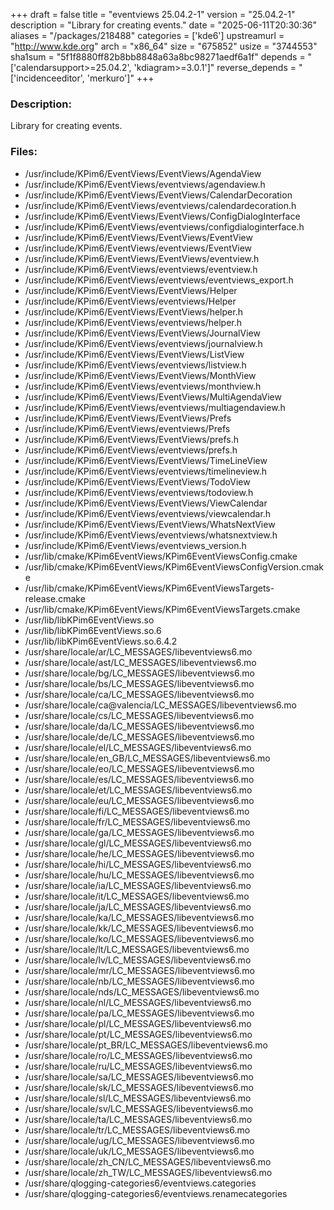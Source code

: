 +++
draft = false
title = "eventviews 25.04.2-1"
version = "25.04.2-1"
description = "Library for creating events."
date = "2025-06-11T20:30:36"
aliases = "/packages/218488"
categories = ['kde6']
upstreamurl = "http://www.kde.org"
arch = "x86_64"
size = "675852"
usize = "3744553"
sha1sum = "5f1f8880ff82b8bb8848a63a8bc98271aedf6a1f"
depends = "['calendarsupport>=25.04.2', 'kdiagram>=3.0.1']"
reverse_depends = "['incidenceeditor', 'merkuro']"
+++
### Description: 
Library for creating events.

### Files: 
* /usr/include/KPim6/EventViews/EventViews/AgendaView
* /usr/include/KPim6/EventViews/eventviews/agendaview.h
* /usr/include/KPim6/EventViews/EventViews/CalendarDecoration
* /usr/include/KPim6/EventViews/eventviews/calendardecoration.h
* /usr/include/KPim6/EventViews/EventViews/ConfigDialogInterface
* /usr/include/KPim6/EventViews/eventviews/configdialoginterface.h
* /usr/include/KPim6/EventViews/EventViews/EventView
* /usr/include/KPim6/EventViews/eventviews/EventView
* /usr/include/KPim6/EventViews/EventViews/eventview.h
* /usr/include/KPim6/EventViews/eventviews/eventview.h
* /usr/include/KPim6/EventViews/eventviews/eventviews_export.h
* /usr/include/KPim6/EventViews/EventViews/Helper
* /usr/include/KPim6/EventViews/eventviews/Helper
* /usr/include/KPim6/EventViews/EventViews/helper.h
* /usr/include/KPim6/EventViews/eventviews/helper.h
* /usr/include/KPim6/EventViews/EventViews/JournalView
* /usr/include/KPim6/EventViews/eventviews/journalview.h
* /usr/include/KPim6/EventViews/EventViews/ListView
* /usr/include/KPim6/EventViews/eventviews/listview.h
* /usr/include/KPim6/EventViews/EventViews/MonthView
* /usr/include/KPim6/EventViews/eventviews/monthview.h
* /usr/include/KPim6/EventViews/EventViews/MultiAgendaView
* /usr/include/KPim6/EventViews/eventviews/multiagendaview.h
* /usr/include/KPim6/EventViews/EventViews/Prefs
* /usr/include/KPim6/EventViews/eventviews/Prefs
* /usr/include/KPim6/EventViews/EventViews/prefs.h
* /usr/include/KPim6/EventViews/eventviews/prefs.h
* /usr/include/KPim6/EventViews/EventViews/TimeLineView
* /usr/include/KPim6/EventViews/eventviews/timelineview.h
* /usr/include/KPim6/EventViews/EventViews/TodoView
* /usr/include/KPim6/EventViews/eventviews/todoview.h
* /usr/include/KPim6/EventViews/EventViews/ViewCalendar
* /usr/include/KPim6/EventViews/eventviews/viewcalendar.h
* /usr/include/KPim6/EventViews/EventViews/WhatsNextView
* /usr/include/KPim6/EventViews/eventviews/whatsnextview.h
* /usr/include/KPim6/EventViews/eventviews_version.h
* /usr/lib/cmake/KPim6EventViews/KPim6EventViewsConfig.cmake
* /usr/lib/cmake/KPim6EventViews/KPim6EventViewsConfigVersion.cmake
* /usr/lib/cmake/KPim6EventViews/KPim6EventViewsTargets-release.cmake
* /usr/lib/cmake/KPim6EventViews/KPim6EventViewsTargets.cmake
* /usr/lib/libKPim6EventViews.so
* /usr/lib/libKPim6EventViews.so.6
* /usr/lib/libKPim6EventViews.so.6.4.2
* /usr/share/locale/ar/LC_MESSAGES/libeventviews6.mo
* /usr/share/locale/ast/LC_MESSAGES/libeventviews6.mo
* /usr/share/locale/bg/LC_MESSAGES/libeventviews6.mo
* /usr/share/locale/bs/LC_MESSAGES/libeventviews6.mo
* /usr/share/locale/ca/LC_MESSAGES/libeventviews6.mo
* /usr/share/locale/ca@valencia/LC_MESSAGES/libeventviews6.mo
* /usr/share/locale/cs/LC_MESSAGES/libeventviews6.mo
* /usr/share/locale/da/LC_MESSAGES/libeventviews6.mo
* /usr/share/locale/de/LC_MESSAGES/libeventviews6.mo
* /usr/share/locale/el/LC_MESSAGES/libeventviews6.mo
* /usr/share/locale/en_GB/LC_MESSAGES/libeventviews6.mo
* /usr/share/locale/eo/LC_MESSAGES/libeventviews6.mo
* /usr/share/locale/es/LC_MESSAGES/libeventviews6.mo
* /usr/share/locale/et/LC_MESSAGES/libeventviews6.mo
* /usr/share/locale/eu/LC_MESSAGES/libeventviews6.mo
* /usr/share/locale/fi/LC_MESSAGES/libeventviews6.mo
* /usr/share/locale/fr/LC_MESSAGES/libeventviews6.mo
* /usr/share/locale/ga/LC_MESSAGES/libeventviews6.mo
* /usr/share/locale/gl/LC_MESSAGES/libeventviews6.mo
* /usr/share/locale/he/LC_MESSAGES/libeventviews6.mo
* /usr/share/locale/hi/LC_MESSAGES/libeventviews6.mo
* /usr/share/locale/hu/LC_MESSAGES/libeventviews6.mo
* /usr/share/locale/ia/LC_MESSAGES/libeventviews6.mo
* /usr/share/locale/it/LC_MESSAGES/libeventviews6.mo
* /usr/share/locale/ja/LC_MESSAGES/libeventviews6.mo
* /usr/share/locale/ka/LC_MESSAGES/libeventviews6.mo
* /usr/share/locale/kk/LC_MESSAGES/libeventviews6.mo
* /usr/share/locale/ko/LC_MESSAGES/libeventviews6.mo
* /usr/share/locale/lt/LC_MESSAGES/libeventviews6.mo
* /usr/share/locale/lv/LC_MESSAGES/libeventviews6.mo
* /usr/share/locale/mr/LC_MESSAGES/libeventviews6.mo
* /usr/share/locale/nb/LC_MESSAGES/libeventviews6.mo
* /usr/share/locale/nds/LC_MESSAGES/libeventviews6.mo
* /usr/share/locale/nl/LC_MESSAGES/libeventviews6.mo
* /usr/share/locale/pa/LC_MESSAGES/libeventviews6.mo
* /usr/share/locale/pl/LC_MESSAGES/libeventviews6.mo
* /usr/share/locale/pt/LC_MESSAGES/libeventviews6.mo
* /usr/share/locale/pt_BR/LC_MESSAGES/libeventviews6.mo
* /usr/share/locale/ro/LC_MESSAGES/libeventviews6.mo
* /usr/share/locale/ru/LC_MESSAGES/libeventviews6.mo
* /usr/share/locale/sa/LC_MESSAGES/libeventviews6.mo
* /usr/share/locale/sk/LC_MESSAGES/libeventviews6.mo
* /usr/share/locale/sl/LC_MESSAGES/libeventviews6.mo
* /usr/share/locale/sv/LC_MESSAGES/libeventviews6.mo
* /usr/share/locale/ta/LC_MESSAGES/libeventviews6.mo
* /usr/share/locale/tr/LC_MESSAGES/libeventviews6.mo
* /usr/share/locale/ug/LC_MESSAGES/libeventviews6.mo
* /usr/share/locale/uk/LC_MESSAGES/libeventviews6.mo
* /usr/share/locale/zh_CN/LC_MESSAGES/libeventviews6.mo
* /usr/share/locale/zh_TW/LC_MESSAGES/libeventviews6.mo
* /usr/share/qlogging-categories6/eventviews.categories
* /usr/share/qlogging-categories6/eventviews.renamecategories
